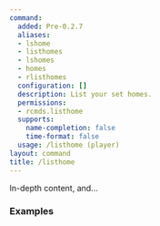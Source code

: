 ```yaml
---
command:
  added: Pre-0.2.7
  aliases:
  - lshome
  - listhomes
  - lshomes
  - homes
  - rlisthomes
  configuration: []
  description: List your set homes.
  permissions:
  - rcmds.listhome
  supports:
    name-completion: false
    time-format: false
  usage: /listhome (player)
layout: command
title: /listhome
---
```


In-depth content, and...

### Examples

